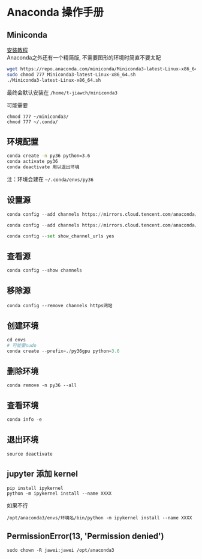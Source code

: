 # Anaconda 操作手册

## Miniconda
[安装教程](https://zhuanlan.zhihu.com/p/63897033)  
Anaconda之外还有一个精简版, 不需要图形的环境时简直不要太配

```bash
wget https://repo.anaconda.com/miniconda/Miniconda3-latest-Linux-x86_64.sh  
sudo chmod 777 Miniconda3-latest-Linux-x86_64.sh    
./Miniconda3-latest-Linux-x86_64.sh  
```

最终会默认安装在 ```/home/t-jiawch/miniconda3```

可能需要  
```
chmod 777 ~/miniconda3/  
chmod 777 ~/.conda/  
```

## 环境配置

```bash
conda create -n py36 python=3.6  
conda activate py36  
conda deactivate 用以退出环境  
```

注：环境会建在 ```~/.conda/envs/py36```

## 设置源

```python
conda config --add channels https://mirrors.cloud.tencent.com/anaconda/pkgs/free/

conda config --add channels https://mirrors.cloud.tencent.com/anaconda/pkgs/main/

conda config --set show_channel_urls yes
```

## 查看源

	conda config --show channels

## 移除源

	conda config --remove channels https网站

## 创建环境

```python
cd envs
# 可能要sudo
conda create --prefix=./py36gpu python=3.6
```

## 删除环境

	conda remove -n py36 --all

## 查看环境

```python
conda info -e 
```

## 退出环境

	source deactivate

## jupyter 添加 kernel

	pip install ipykernel 
	python -m ipykernel install --name XXXX

如果不行

	/opt/anaconda3/envs/环境名/bin/python -m ipykernel install --name XXXX

## PermissionError(13, 'Permission denied')

	sudo chown -R jawei:jawei /opt/anaconda3
